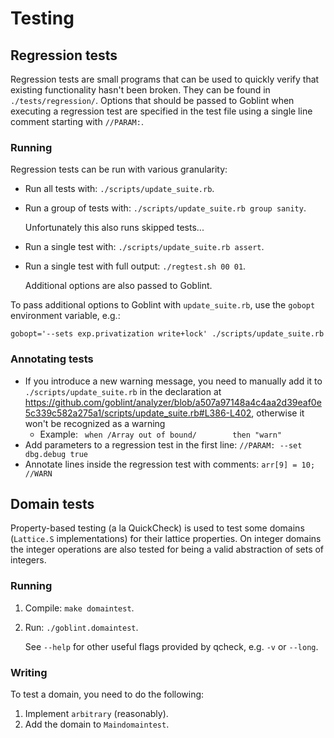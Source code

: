# Testing

## Regression tests
Regression tests are small programs that can be used to quickly verify that existing functionality hasn't been broken.
They can be found in `./tests/regression/`.
Options that should be passed to Goblint when executing a regression test are specified in the test file using a single line comment starting with `//PARAM:`.

### Running
Regression tests can be run with various granularity:

* Run all tests with: `./scripts/update_suite.rb`.
* Run a group of tests with: `./scripts/update_suite.rb group sanity`.

    Unfortunately this also runs skipped tests...

* Run a single test with: `./scripts/update_suite.rb assert`.
* Run a single test with full output: `./regtest.sh 00 01`.

    Additional options are also passed to Goblint.

To pass additional options to Goblint with `update_suite.rb`, use the `gobopt` environment variable, e.g.:
```
gobopt='--sets exp.privatization write+lock' ./scripts/update_suite.rb
```

### Annotating tests
* If you introduce a new warning message, you need to manually add it to `./scripts/update_suite.rb` in the declaration at https://github.com/goblint/analyzer/blob/a507a97148a4c4aa2d39eaf0e5c339c582a275a1/scripts/update_suite.rb#L386-L402, otherwise it won't be recognized as a warning
    * Example: ` when /Array out of bound/        then "warn"`
* Add parameters to a regression test in the first line: `//PARAM: --set dbg.debug true`
* Annotate lines inside the regression test with comments: `arr[9] = 10; //WARN` 

## Domain tests
Property-based testing (a la QuickCheck) is used to test some domains (`Lattice.S` implementations) for their lattice properties.
On integer domains the integer operations are also tested for being a valid abstraction of sets of integers.

### Running
1. Compile: `make domaintest`.
2. Run: `./goblint.domaintest`.

    See `--help` for other useful flags provided by qcheck, e.g. `-v` or `--long`.

### Writing
To test a domain, you need to do the following:

1. Implement `arbitrary` (reasonably).
2. Add the domain to `Maindomaintest`.
